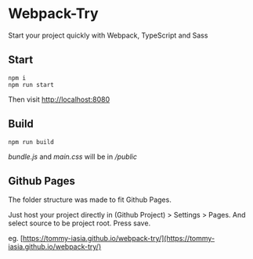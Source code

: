 # Webpack-Try

Start your project quickly with Webpack, TypeScript and Sass

## Start

```
npm i
npm run start
```

Then visit [http://localhost:8080](http://localhost:8080)

## Build

```
npm run build
```

_bundle.js_ and _main.css_ will be in _/public_

## Github Pages

The folder structure was made to fit Github Pages.

Just host your project directly in (Github Project) > Settings > Pages.
And select source to be project root. Press save.

eg. [https://tommy-iasia.github.io/webpack-try/](https://tommy-iasia.github.io/webpack-try/)
